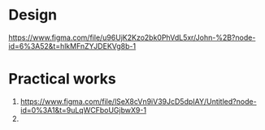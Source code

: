 # Design
https://www.figma.com/file/u96UjK2Kzo2bk0PhVdL5xr/John-%2B?node-id=6%3A52&t=hlkMFnZYJDEKVg8b-1

# Practical works
1) https://www.figma.com/file/lSeX8cVn9iV39JcD5dpIAY/Untitled?node-id=0%3A1&t=9uLqWCFboUGjbwX9-1
2) 
